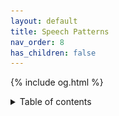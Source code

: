 ```yaml
---
layout: default
title: Speech Patterns
nav_order: 8
has_children: false
---
```

{% include og.html %}
<details closed markdown="block">
  <summary>
    Table of contents
  </summary>
{: .text-delta }
1. TOC
{:toc}
```
needs to mention mimicry and voice examples
```

# Speech Patterns

## Gendered patterns
Typical behaviours associated with feminine voices:
- higher range of intonation
- use of tempo to vary speech
- emphasis with high pitch intonation
- (not always) vocal creak (not fry) at the end of speech segments
- use of pitch and airflow to get more volume

Typical behaviours associated with masculine voices:
- intonation is more stable and less range
- not much tempo change
- use of vocal weight and volume for emphasis
- sometimes downward intonation often into vocal fry
- use of vocal weight to get more volume

## Example
A random example of intonation just to show how different it can be when masculine and feminine voices are compared.
![Intonation](/img/intonation.jpg)

## Use of emotive phrases to train intonation and emphasis
You can use an emotive phrase to get into the 'character' of the voice you're going for. Choose something that you can really overact, you can always dial it back later.

- I can't believe they said that!
- Oh my god that is so cute I love it!
- What!? Why would you say that!?
- Uhhhg I can't believe this is taking so long. Get on with it already!
- I'll take two donuts. Actually, why not, I deserve it! I'll take six.
- Where did you get that dress? It's beautiful!
